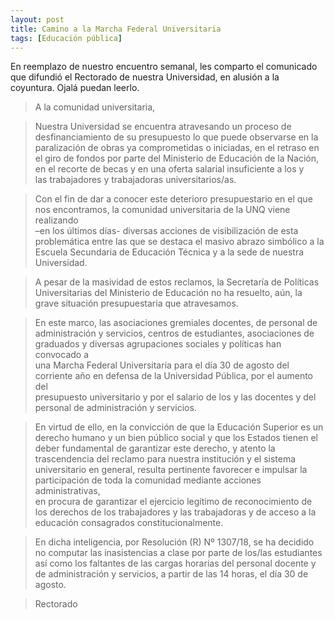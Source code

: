 ```yaml
---
layout: post
title: Camino a la Marcha Federal Universitaria
tags: [Educación pública]
---
```



En reemplazo de nuestro encuentro semanal, les comparto el comunicado que difundió el Rectorado de nuestra Universidad, en alusión a la coyuntura. Ojalá puedan leerlo.

> A la comunidad universitaria,

> Nuestra Universidad se encuentra atravesando un proceso de  
desfinanciamiento de su presupuesto lo que puede observarse en la  
paralización de obras ya comprometidas o iniciadas, en el retraso en  
el giro de fondos por parte del Ministerio de Educación de la Nación,  
en el recorte de becas y en una oferta salarial insuficiente a los y  
las trabajadores y trabajadoras universitarios/as.

> Con el fin de dar a conocer este deterioro presupuestario en el que  
nos encontramos, la comunidad universitaria de la UNQ viene realizando  
–en los últimos días- diversas acciones de visibilización de esta  
problemática entre las que se destaca el masivo abrazo simbólico a la  
Escuela Secundaria de Educación Técnica y a la sede de nuestra  
Universidad.

> A pesar de la masividad de estos reclamos, la Secretaría de Políticas  
Universitarias del Ministerio de Educación no ha resuelto, aún, la  
grave situación presupuestaria que atravesamos.

> En este marco, las asociaciones gremiales docentes, de personal de  
administración y servicios, centros de estudiantes, asociaciones de  
graduados y diversas agrupaciones sociales y políticas han convocado a  
una Marcha Federal Universitaria para el día 30 de agosto del  
corriente año en defensa de la Universidad Pública, por el aumento del  
presupuesto universitario y por el salario de los y las docentes y del  
personal de administración y servicios.

> En virtud de ello, en la convicción de que la Educación Superior es un  
derecho humano y un bien público social y que los Estados tienen el  
deber fundamental de garantizar este derecho, y atento la  
trascendencia del reclamo para nuestra institución y el sistema  
universitario en general, resulta pertinente favorecer e impulsar la  
participación de toda la comunidad mediante acciones administrativas,  
en procura de garantizar el ejercicio legítimo de reconocimiento de  
los derechos de los trabajadores y las trabajadoras y de acceso a la  
educación consagrados constitucionalmente.

> En dicha inteligencia, por Resolución (R) Nº 1307/18, se ha decidido  
no computar las inasistencias a clase por parte de los/las estudiantes  
así como los faltantes de las cargas horarias del personal docente y  
de administración y servicios, a partir de las 14 horas, el día 30 de  
agosto.

> Rectorado
